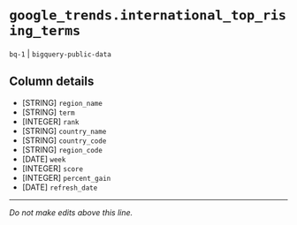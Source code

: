 # `google_trends.international_top_rising_terms`
`bq-1` | `bigquery-public-data`

## Column details
* [STRING]    `region_name`
* [STRING]    `term`
* [INTEGER]   `rank`
* [STRING]    `country_name`
* [STRING]    `country_code`
* [STRING]    `region_code`
* [DATE]      `week`
* [INTEGER]   `score`
* [INTEGER]   `percent_gain`
* [DATE]      `refresh_date`

-------------------------------------------------------------------------------
*Do not make edits above this line.*
